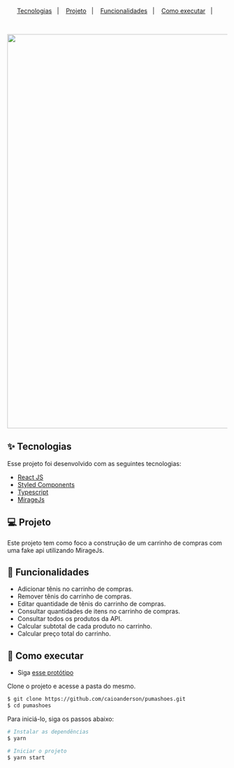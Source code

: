 <p align="center">
  <a href="#-tecnologias">Tecnologias</a>&nbsp;&nbsp;&nbsp;|&nbsp;&nbsp;&nbsp;
  <a href="#-projeto">Projeto</a>&nbsp;&nbsp;&nbsp;|&nbsp;&nbsp;&nbsp;
  <a href="#-funcionalidades">Funcionalidades</a>&nbsp;&nbsp;&nbsp;|&nbsp;&nbsp;&nbsp;
  <a href="#-como-executar">Como executar</a>&nbsp;&nbsp;&nbsp;|&nbsp;&nbsp;&nbsp;
</p>

<br>

<p align="center">
<img src=".github/video.gif" width="900"/>
</p
<br>
  
## ✨ Tecnologias

Esse projeto foi desenvolvido com as seguintes tecnologias:

- [React JS](https://pt-br.reactjs.org)
- [Styled Components](https://styled-components.com/)
- [Typescript](https://www.typescriptlang.org)
- [MirageJs](https://miragejs.com/)

## 💻 Projeto

Este projeto tem como foco a construção de um carrinho de compras com uma fake api utilizando MirageJs.
  
## 🔗 Funcionalidades
  
- Adicionar tênis no carrinho de compras.
- Remover tênis do carrinho de compras.
- Editar quantidade de tênis do carrinho de compras.
- Consultar quantidades de itens no carrinho de compras.
- Consultar todos os produtos da API.
- Calcular subtotal de cada produto no carrinho.
- Calcular preço total do carrinho.
  
## 🚀 Como executar
  
- Siga [esse protótipo](https://www.figma.com/file/dDGYbXdZYgYqpauGSiBxJ6/Vision-Store-Puma?node-id=0%3A1)

Clone o projeto e acesse a pasta do mesmo.
  
```bash
$ git clone https://github.com/caioanderson/pumashoes.git
$ cd pumashoes
```

Para iniciá-lo, siga os passos abaixo:
```bash
# Instalar as dependências
$ yarn

# Iniciar o projeto
$ yarn start
```



